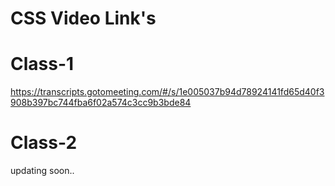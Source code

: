 # CSS Video Link's

# Class-1
https://transcripts.gotomeeting.com/#/s/1e005037b94d78924141fd65d40f3908b397bc744fba6f02a574c3cc9b3bde84
# Class-2
updating soon..




